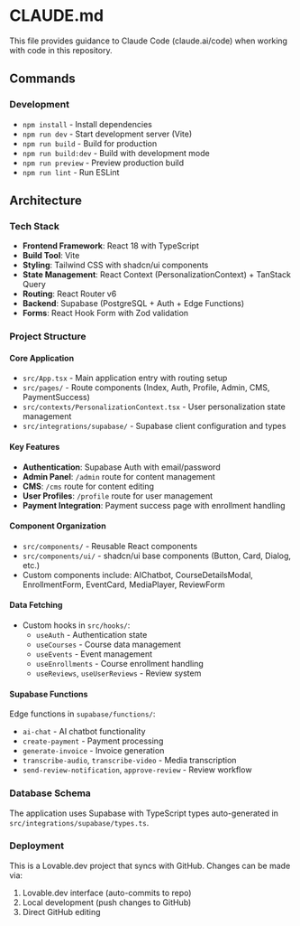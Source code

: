 # CLAUDE.md

This file provides guidance to Claude Code (claude.ai/code) when working with code in this repository.

## Commands

### Development
- `npm install` - Install dependencies
- `npm run dev` - Start development server (Vite)
- `npm run build` - Build for production
- `npm run build:dev` - Build with development mode
- `npm run preview` - Preview production build
- `npm run lint` - Run ESLint

## Architecture

### Tech Stack
- **Frontend Framework**: React 18 with TypeScript
- **Build Tool**: Vite
- **Styling**: Tailwind CSS with shadcn/ui components
- **State Management**: React Context (PersonalizationContext) + TanStack Query
- **Routing**: React Router v6
- **Backend**: Supabase (PostgreSQL + Auth + Edge Functions)
- **Forms**: React Hook Form with Zod validation

### Project Structure

#### Core Application
- `src/App.tsx` - Main application entry with routing setup
- `src/pages/` - Route components (Index, Auth, Profile, Admin, CMS, PaymentSuccess)
- `src/contexts/PersonalizationContext.tsx` - User personalization state management
- `src/integrations/supabase/` - Supabase client configuration and types

#### Key Features
- **Authentication**: Supabase Auth with email/password
- **Admin Panel**: `/admin` route for content management
- **CMS**: `/cms` route for content editing
- **User Profiles**: `/profile` route for user management
- **Payment Integration**: Payment success page with enrollment handling

#### Component Organization
- `src/components/` - Reusable React components
- `src/components/ui/` - shadcn/ui base components (Button, Card, Dialog, etc.)
- Custom components include: AIChatbot, CourseDetailsModal, EnrollmentForm, EventCard, MediaPlayer, ReviewForm

#### Data Fetching
- Custom hooks in `src/hooks/`:
  - `useAuth` - Authentication state
  - `useCourses` - Course data management
  - `useEvents` - Event management
  - `useEnrollments` - Course enrollment handling
  - `useReviews`, `useUserReviews` - Review system

#### Supabase Functions
Edge functions in `supabase/functions/`:
- `ai-chat` - AI chatbot functionality
- `create-payment` - Payment processing
- `generate-invoice` - Invoice generation
- `transcribe-audio`, `transcribe-video` - Media transcription
- `send-review-notification`, `approve-review` - Review workflow

### Database Schema
The application uses Supabase with TypeScript types auto-generated in `src/integrations/supabase/types.ts`.

### Deployment
This is a Lovable.dev project that syncs with GitHub. Changes can be made via:
1. Lovable.dev interface (auto-commits to repo)
2. Local development (push changes to GitHub)
3. Direct GitHub editing